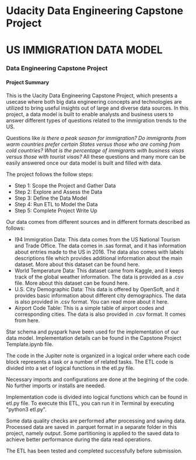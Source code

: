 # Udacity Data Engineering Capstone Project

# US IMMIGRATION DATA MODEL
### Data Engineering Capstone Project

#### Project Summary
This is the Uacity Data Engineering Capstone Project, which presents a usecase where both big data engineering concepts and technologies are utilized to bring useful insights out of large and diverse data sources. In this project, a data model is built to enable analysts and business users to answer different types of questions related to the immigration trends to the US.

Questions like *is there a peak season for immigration?* *Do immigrants from warm countries prefer certain States versus those who are coming from cold countries?* *What is the percentage of immigrants with business visas versus those with tourist visas?* All these questions and many more can be easily answered once our data model is built and filled with data.

The project follows the follow steps:
* Step 1: Scope the Project and Gather Data
* Step 2: Explore and Assess the Data
* Step 3: Define the Data Model
* Step 4: Run ETL to Model the Data
* Step 5: Complete Project Write Up

Our data comes from different sources and in different formats described as follows:

* I94 Immigration Data: This data comes from the US National Tourism and Trade Office. The data comes in .sas format, and it has information about entries made to the US in 2016. The data also comes with labels descriptions file which provides additional information about the main dataset. More about this dataset can be found here.
* World Temperature Data: This dataset came from Kaggle, and it keeps track of the global weather information. The data is provided as a .csv file. More about this dataset can be found here.
* U.S. City Demographic Data: This data is offered by OpenSoft, and it provides basic information about different city demographics. The data is also provided in .csv format. You can read more about it here.
* Airport Code Table: This is a simple table of airport codes and corresponding cities. The data is also provided in .csv format. It comes from here.

Star schema and pyspark have been used for the implementation of our data model. Implementation details can be found in the Capstone Project Template.ipynb file.

The code in the Jupiter note is organized in a logical order where each code block represents a task or a number of related tasks. The ETL code is divided into a set of logical functions in the etl.py file.

Necessary imports and configurations are done at the begining of the code. No further imports or installs are needed.

Implementation code is divided into logical functions which can be found in etl.py file. To execute this ETL, you can run it in Terminal by executing "python3 etl.py".

Some data quality checks are performed after processing and saving data. Processed data are saved in .parquet format in a separate folder in this project, namely *output*. Some partitioning is applied to the saved data to achieve better performance during the data read operations.

The ETL has been tested and completed successfully before submission.
